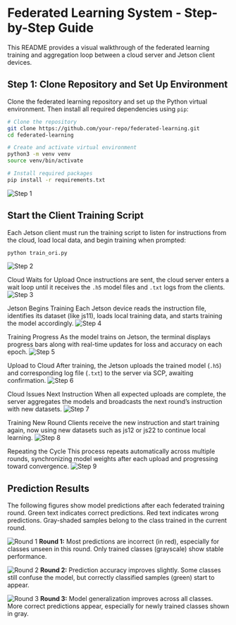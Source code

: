 # Federated Learning System - Step-by-Step Guide

This README provides a visual walkthrough of the federated learning training and aggregation loop between a cloud server and Jetson client devices.

## Step 1: Clone Repository and Set Up Environment
Clone the federated learning repository and set up the Python virtual environment. Then install all required dependencies using `pip`:
```bash
# Clone the repository
git clone https://github.com/your-repo/federated-learning.git
cd federated-learning

# Create and activate virtual environment
python3 -m venv venv
source venv/bin/activate

# Install required packages
pip install -r requirements.txt
```
![Step 1](figs/ins2.1.png)

## Start the Client Training Script
Each Jetson client must run the training script to listen for instructions from the cloud, load local data, and begin training when prompted:
```bash
python train_ori.py
```
![Step 2](figs/ins3.2.png)

Cloud Waits for Upload
Once instructions are sent, the cloud server enters a wait loop until it receives the `.h5` model files and `.txt` logs from the clients.
![Step 3](figs/ins3.3.png)

Jetson Begins Training
Each Jetson device reads the instruction file, identifies its dataset (like js11), loads local training data, and starts training the model accordingly.
![Step 4](figs/ins3.4.png)

Training Progress
As the model trains on Jetson, the terminal displays progress bars along with real-time updates for loss and accuracy on each epoch.
![Step 5](figs/ins3.5.png)

Upload to Cloud
After training, the Jetson uploads the trained model (`.h5`) and corresponding log file (`.txt`) to the server via SCP, awaiting confirmation.
![Step 6](figs/ins3.6.png)

Cloud Issues Next Instruction
When all expected uploads are complete, the server aggregates the models and broadcasts the next round’s instruction with new datasets.
![Step 7](figs/ins3.7.png)

Training New Round
Clients receive the new instruction and start training again, now using new datasets such as js12 or js22 to continue local learning.
![Step 8](figs/ins3.8.png)

Repeating the Cycle
This process repeats automatically across multiple rounds, synchronizing model weights after each upload and progressing toward convergence.
![Step 9](figs/ins3.9.png)

## Prediction Results

The following figures show model predictions after each federated training round. Green text indicates correct predictions. Red text indicates wrong predictions. Gray-shaded samples belong to the class trained in the current round.

![Round 1](figs/1.png)
**Round 1:** Most predictions are incorrect (in red), especially for classes unseen in this round. Only trained classes (grayscale) show stable performance.

![Round 2](figs/2.png)
**Round 2:** Prediction accuracy improves slightly. Some classes still confuse the model, but correctly classified samples (green) start to appear.

![Round 3](figs/3.png)
**Round 3:** Model generalization improves across all classes. More correct predictions appear, especially for newly trained classes shown in gray.
